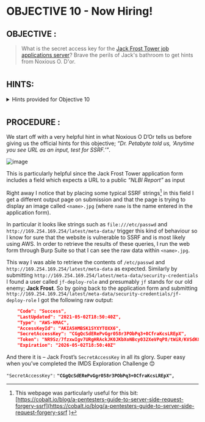 # OBJECTIVE 10 - Now Hiring! #

## OBJECTIVE : ##
>What is the secret access key for the [Jack Frost Tower job applications server](https://apply.jackfrosttower.com/)? Brave the perils of Jack's bathroom to get hints from Noxious O. D'or. 
#  

## HINTS: ##
<details>
  <summary>Hints provided for Objective 10</summary>
  
>-  The [AWS documentation for IMDS](https://docs.aws.amazon.com/AWSEC2/latest/UserGuide/instancedata-data-retrieval.html) is interesting reading.
</details>

#  

## PROCEDURE : ##

We start off with a very helpful hint in what Noxious O D’Or tells us before giving us the official hints for this objective; *“Dr. Petabyte told us, ‘Anytime you see URL as an input, test for SSRF.’”*.

![image](https://github.com/beta-j/SANS-Holiday-Hack-Challenge-2021/assets/60655500/8a5442bb-084e-4d48-aa4b-109ffcbfe499)

This is particularly helpful since the Jack Frost Tower application form includes a field which expects a URL to a public *“NLBI Report”* as input

Right away I notice that by placing some typical SSRF strings[^1] in this field I get a different output page on submission and that the page is trying to display an image called `<name>.jpg` (where `name` is the name entered in the application form).

In particular it looks like strings such as `file:///etc/passwd` and `http://169.254.169.254/latest/meta-data/` trigger this kind of behaviour so I know for sure that the website is vulnerable to SSRF and is most likely using AWS.  In order to retrieve the results of these queries, I run the web form through Burp Suite so that I can see the raw data within `<name>.jpg`.

This way I was able to retrieve the contents of `/etc/passwd` and `http://169.254.169.254/latest/meta-data` as expected.
Similarly by submitting `http://169.254.169.254/latest/meta-data/security-credentials` I found a user called `jf-deploy-role` and presumably `jf` stands for our old enemy; **Jack Frost**.  So by going back to the application form and submitting `http://169.254.169.254/latest/meta-data/security-credentials/jf-deploy-role` I got the following raw output:
```json
	"Code": "Success",
	"LastUpdated": "2021-05-02T18:50:40Z",
	"Type": "AWS-HMAC",
	"AccessKeyId": "AKIA5HMBSK1SYXYTOXX6",
	"SecretAccessKey": "CGgQcSdERePvGgr058r3PObPq3+0CfraKcsLREpX",
	"Token": "NR9Sz/7fzxwIgv7URgHRAckJK0JKbXoNBcy032XeVPqP8/tWiR/KVSdK8FTPfZWbxQ==",
	"Expiration": "2026-05-02T18:50:40Z" 
```

And there it is – Jack Frost’s `SecretAccessKey` in all its glory.  Super easy when you’ve completed the IMDS Exploration Challenge 😊

`"SecretAccessKey":` **`"CGgQcSdERePvGgr058r3PObPq3+0CfraKcsLREpX",`**

[^1]:This webpage was particularly useful for this bit: [https://cobalt.io/blog/a-pentesters-guide-to-server-side-request-forgery-ssrf](https://cobalt.io/blog/a-pentesters-guide-to-server-side-request-forgery-ssrf ) 
